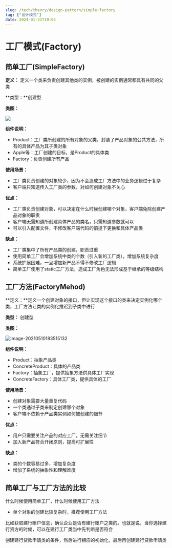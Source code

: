 ```yaml
---
slug: /tech/theory/design-pattern/simple-factory
tag: ["设计模式"]
date: 2024-01-31T19:04
---
```

# 工厂模式(Factory)

## 简单工厂(SimpleFactory)

**定义：** 定义一个类来负责创建其他类的实例，被创建的实例通常都具有共同的父类

**类型：**创建型

**类图：**

![ ](https://picgo-starry.oss-cn-beijing.aliyuncs.com/img/DesignPattern/simpleFactory.png)

**组件说明：**

- Product：工厂类所创建的所有对象的父类，封装了产品对象的公共方法，所有的具体产品为其子类对象
- Apple等：工厂创建的目标，是Product的具体类
- Factory：负责创建所有产品

**使用场景：**

- 工厂类负责创建的对象较少，因为不会造成工厂方法中的业务逻辑过于复杂
- 客户端只知道传入工厂类的参数，对如何创建对象不关心 

**优点：**

- 工厂类负责创建对象，可以决定在什么时候创建哪个对象，客户端免除创建产品对象的职责
- 客户端无需知道所创建具体产品的类名，只需知道参数就可以
- 可以引入配置文件，不修改客户端代码的前提下更换和具体产品类

**缺点：**

- 工厂类集中了所有产品类的创建，职责过重
- 使用简单工厂会增加系统中类的个数（引入新的工厂类），增加系统复杂度
- 系统扩展困难，一旦增加新产品不得不修改工厂逻辑
- 简单工厂使用了static工厂方法，造成工厂角色无法形成基于继承的等级结构

## 工厂方法(FactoryMehod)

**定义：**定义一个创建对象的接口，但让实现这个接口的类来决定实例化哪个类，工厂方法让类的实例化推迟到子类中进行

**类型：** 创建型

**类图：**

![image-20210510183515132](https://picgo-starry.oss-cn-beijing.aliyuncs.com/img/DesignPattern/FactoryMethod.png)

**组件说明：**

- Product：抽象产品类
- ConcreteProduct：具体的产品类
- Factory：抽象工厂，提供抽象方法供具体工厂实现
- ConcreteFactory：具体工厂类，提供具体的工厂

**使用场景：** 

- 创建对象需要大量重复代码
- 一个类通过子类来制定创建哪个对象
- 客户端不依赖于产品类实例如何被创建的细节

**优点：**

- 用户只需要关注产品的对应工厂，无需关注细节
- 加入新产品符合开闭原则，提高可扩展性

**缺点：**

- 类的个数容易过多，增加复杂度
- 增加了系统的抽象性和理解难度

## 简单工厂与工厂方法的比较

什么时候使用简单工厂，什么时候使用工厂方法

- 单个对象的创建比较复杂时，推荐使用工厂方法

比如获取建行账户信息，确认企业是否有建行账户之类的。也就是说，当你选择建行资方的时候，可以在建行工厂类当中先判断是否符合

创建建行贷款申请类的条件，然后进行相应的初始化，最后再创建建行贷款申请类

